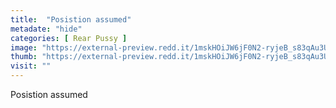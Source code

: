 ```yaml
---
title:  "Posistion assumed"
metadate: "hide"
categories: [ Rear Pussy ]
image: "https://external-preview.redd.it/1mskHOiJW6jF0N2-ryjeB_s83qAu3UD2HFPDkQKq46o.png?auto=webp&s=3c3da34247d7cdecc8d1bde938d3969c25ad15ac"
thumb: "https://external-preview.redd.it/1mskHOiJW6jF0N2-ryjeB_s83qAu3UD2HFPDkQKq46o.png?width=640&crop=smart&auto=webp&s=33cde8f14a5b19d7901b528d2ce4659ce407f765"
visit: ""
---
```

Posistion assumed
